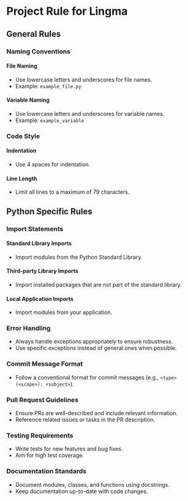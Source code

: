 # Project Rule for Lingma

## General Rules

### Naming Conventions

#### File Naming
- Use lowercase letters and underscores for file names.
- Example: `example_file.py`

#### Variable Naming
- Use lowercase letters and underscores for variable names.
- Example: `example_variable`

### Code Style

#### Indentation
- Use 4 spaces for indentation.

#### Line Length
- Limit all lines to a maximum of 79 characters.

## Python Specific Rules

### Import Statements

#### Standard Library Imports
- Import modules from the Python Standard Library.

#### Third-party Library Imports
- Import installed packages that are not part of the standard library.

#### Local Application Imports
- Import modules from your application.

### Error Handling
- Always handle exceptions appropriately to ensure robustness.
- Use specific exceptions instead of general ones when possible.

### Commit Message Format
- Follow a conventional format for commit messages (e.g., `<type>(<scope>): <subject>`).

### Pull Request Guidelines
- Ensure PRs are well-described and include relevant information.
- Reference related issues or tasks in the PR description.

### Testing Requirements
- Write tests for new features and bug fixes.
- Aim for high test coverage.

### Documentation Standards
- Document modules, classes, and functions using docstrings.
- Keep documentation up-to-date with code changes.